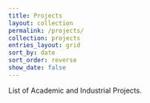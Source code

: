 ```yaml
---
title: Projects
layout: collection
permalink: /projects/
collection: projects
entries_layout: grid
sort_by: date 
sort_order: reverse
show_date: false
---
```

List of Academic and Industrial Projects.
